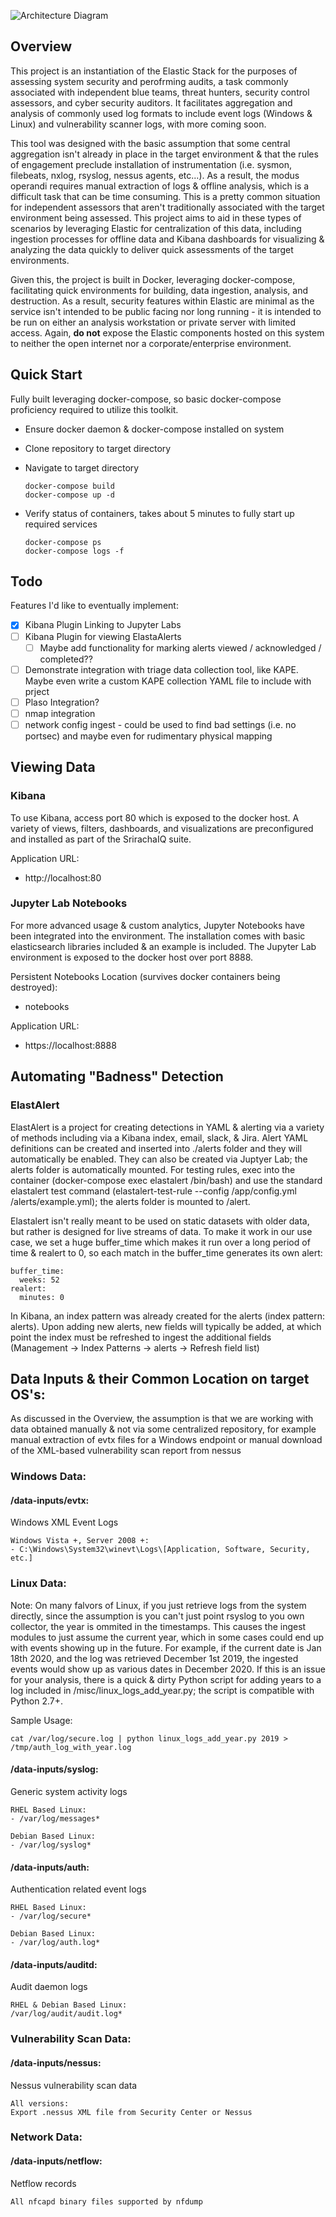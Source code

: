 ![Architecture Diagram](https://raw.githubusercontent.com/tiburon-security/sriracha-iq/master/misc/SrirachaIQ_Architecture.png)

## Overview
This project is an instantiation of the Elastic Stack for the purposes of assessing system security and perofrming audits, a task commonly associated with independent blue teams, threat hunters, security control assessors, and cyber security auditors. It facilitates aggregation and analysis of commonly used log formats to include event logs (Windows & Linux) and vulnerability scanner logs, with more coming soon.

This tool was designed with the basic assumption that some central aggregation isn't already in place in the target environment & that the rules of engagement preclude installation of instrumentation (i.e. sysmon, filebeats, nxlog, rsyslog, nessus agents, etc...). As a result, the modus operandi requires manual extraction of logs & offline analysis, which is a difficult task that can be time consuming. This is a pretty common situation for independent assessors that aren't traditionally associated with the target environment being assessed. This project aims to aid in these types of scenarios by leveraging Elastic for centralization of this data, including ingestion processes for offline data and Kibana dashboards for visualizing & analyzing the data quickly to deliver quick assessments of the target environments.

Given this, the project is built in Docker, leveraging docker-compose, facilitating quick environments for building, data ingestion, analysis, and destruction. As a result, security features within Elastic are minimal as the service isn't intended to be public facing nor long running - it is intended to be run on either an analysis workstation or private server with limited access. Again, **do not** expose the Elastic components hosted on this system to neither the open internet nor a corporate/enterprise environment. 

## Quick Start

Fully built leveraging docker-compose, so basic docker-compose proficiency required to utilize this toolkit.

- Ensure docker daemon & docker-compose installed on system
- Clone repository to target directory
- Navigate to target directory
	
	```
	docker-compose build
	docker-compose up -d
	```

- Verify status of containers, takes about 5 minutes to fully start up required services

	```
	docker-compose ps
	docker-compose logs -f
	```
## Todo

Features I'd like to eventually implement:

- [X] Kibana Plugin Linking to Jupyter Labs
- [ ] Kibana Plugin for viewing ElastaAlerts
	- [ ] Maybe add functionality for marking alerts viewed / acknowledged / completed??
- [ ] Demonstrate integration with triage data collection tool, like KAPE. Maybe even write a custom KAPE collection YAML file to include with prject
- [ ] Plaso Integration?
- [ ] nmap integration
- [ ] network config ingest - could be used to find bad settings (i.e. no portsec) and maybe even for rudimentary physical mapping

## Viewing Data

### Kibana

To use Kibana, access port 80 which is exposed to the docker host. A variety of views, filters, dashboards, and visualizations are preconfigured and installed as part of the SrirachaIQ suite.

Application URL:
 - http://localhost:80

### Jupyter Lab Notebooks

For more advanced usage & custom analytics, Jupyter Notebooks have been integrated into the environment. The installation comes with basic elasticsearch libraries included & an example is included. The Jupyter Lab environment is exposed to the docker host over port 8888.

Persistent Notebooks Location (survives docker containers being destroyed):
 - notebooks
 
Application URL:
 - https://localhost:8888
 
## Automating "Badness" Detection

### ElastAlert

ElastAlert is a project for creating detections in YAML & alerting via a variety of methods including via a Kibana index, email, slack, & Jira. Alert YAML definitions can be created and inserted into ./alerts folder and they will automatically be enabled. They can also be created via Juptyer Lab; the alerts folder is automatically mounted. For testing rules, exec into the container (docker-compose exec elastalert /bin/bash) and use the standard elastalert test command (elastalert-test-rule --config /app/config.yml /alerts/example.yml); the alerts folder is mounted to /alert.

Elastalert isn't really meant to be used on static datasets with older data, but rather is designed for live streams of data. To make it work in our use case, we set a huge buffer_time which makes it run over a long period of time & realert to 0, so each match in the buffer_time generates its own alert:

	buffer_time:
	  weeks: 52
	realert: 
	  minutes: 0

In Kibana, an index pattern was already created for the alerts (index pattern: alerts). Upon adding new alerts, new fields will typically be added, at which point the index must be refreshed to ingest the additional fields (Management -> Index Patterns -> alerts -> Refresh field list)
 
## Data Inputs & their Common Location on target OS's:
As discussed in the Overview, the assumption is that we are working with data obtained manually & not via some centralized repository, for example manual extraction of evtx files for a Windows endpoint or manual download of the XML-based vulnerability scan report from nessus

### Windows Data:

#### /data-inputs/evtx:
Windows XML Event Logs

	Windows Vista +, Server 2008 +:
	- C:\Windows\System32\winevt\Logs\[Application, Software, Security, etc.]

### Linux Data:

Note: On many falvors of Linux, if you just retrieve logs from the system directly, since the assumption is you can't just point rsyslog to you own collector, the year is ommited in the timestamps. This causes the ingest modules to just assume the current year, which in some cases could end up with events showing up in the future. For example, if the current date is Jan 18th 2020, and the log was retrieved December 1st 2019, the ingested events would show up as various dates in December 2020. If this is an issue for your analysis, there is a quick & dirty Python script for adding years to a log included in /misc/linux_logs_add_year.py; the script is compatible with Python 2.7+.

Sample Usage:

	cat /var/log/secure.log | python linux_logs_add_year.py 2019 > /tmp/auth_log_with_year.log

#### /data-inputs/syslog:
Generic system activity logs

	RHEL Based Linux:
	- /var/log/messages*

	Debian Based Linux:
	- /var/log/syslog*
	
#### /data-inputs/auth:
Authentication related event logs

	RHEL Based Linux:
	- /var/log/secure*

	Debian Based Linux:
	- /var/log/auth.log*
	
#### /data-inputs/auditd:
Audit daemon logs

	RHEL & Debian Based Linux:
	/var/log/audit/audit.log*
	
### Vulnerability Scan Data:

#### /data-inputs/nessus:
Nessus vulnerability scan data

	All versions:
	Export .nessus XML file from Security Center or Nessus

### Network Data:

#### /data-inputs/netflow:
Netflow records

	All nfcapd binary files supported by nfdump
